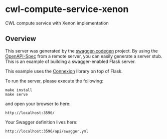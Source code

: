 # cwl-compute-service-xenon
CWL compute service with Xenon implementation

## Overview
This server was generated by the [swagger-codegen](https://github.com/swagger-api/swagger-codegen) project. By using the
[OpenAPI-Spec](https://github.com/swagger-api/swagger-core/wiki) from a remote server, you can easily generate a server stub.  This
is an example of building a swagger-enabled Flask server.

This example uses the [Connexion](https://github.com/zalando/connexion) library on top of Flask.

To run the server, please execute the following:

```
make install
make serve
```

and open your browser to here:

```
http://localhost:3596/
```

Your Swagger definition lives here:

```
http://localhost:3596/api/swagger.yml
```

